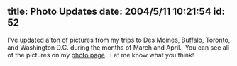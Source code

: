 title: Photo Updates
date: 2004/5/11 10:21:54
id: 52
---
I've updated a ton of pictures from my trips to Des Moines, Buffalo, Toronto, and Washington D.C. during the months of March and April.  You can see all of the pictures on my [photo page](photo.asp).  Let me know what you think!